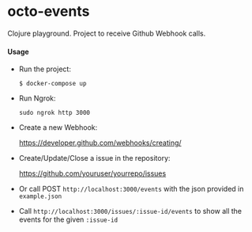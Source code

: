 # octo-events

Clojure playground. Project to receive Github Webhook calls.

#### Usage

- Run the project:

    `$ docker-compose up`

- Run Ngrok:

    `sudo ngrok http 3000`

- Create a new Webhook: ​ 

    https://developer.github.com/webhooks/creating/
    
- Create/Update/Close a issue in the repository:

    https://github.com/youruser/yourrepo/issues

- Or call POST `http://localhost:3000/events` with the json provided in `example.json`

- Call `http://localhost:3000/issues/:issue-id/events` to show all the events for the given `:issue-id`


